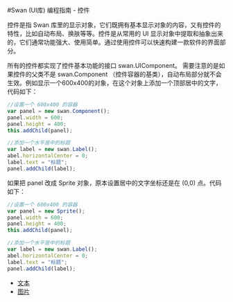 #Swan (UI库) 编程指南 - 控件

控件是指 Swan 库里的显示对象，它们既拥有基本显示对象的内容，又有控件的特性，比如自动布局、换肤等等。控件是从常用的 UI 显示对象中提取和抽象出来的，它们通常功能强大、使用简单。通过使用控件可以快速构建一款软件的界面部分。

所有的控件都实现了控件基本功能的接口 swan.UIComponent。
需要注意的是如果控件的父类不是 swan.Component （控件容器的基类），自动布局部分就不会生效。例如显示一个600x400的对象，在这个对象上添加一个顶部居中的文字，代码如下：

```  TypeScript
//设置一个 600x400 的容器
var panel = new swan.Component();
panel.width = 600;
panel.height = 400;
this.addChild(panel);

//添加一个水平居中的标题
var label = new swan.Label();
abel.horizontalCenter = 0;
label.text = "标题";
panel.addChild(label);
```

如果把 panel 改成 Sprite 对象，原本设置居中的文字坐标还是在 (0,0) 点。代码如下：

```  TypeScript
//设置一个 600x400 的容器
var panel = new Sprite();
panel.width = 600;
panel.height = 400;
this.addChild(panel);

//添加一个水平居中的标题
var label = new swan.Label();
abel.horizontalCenter = 0;
label.text = "标题";
panel.addChild(label);
```

* [文本](7-1-label.md)
* [图片](7-2-image.md)